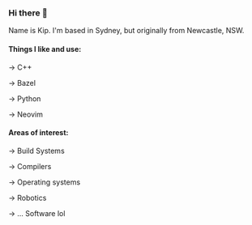 ### Hi there 👋

Name is Kip. I'm based in Sydney, but originally from Newcastle, NSW.

#### Things I like and use:

-> C++

-> Bazel

-> Python

-> Neovim

#### Areas of interest:

-> Build Systems

-> Compilers

-> Operating systems

-> Robotics

-> ... Software lol
